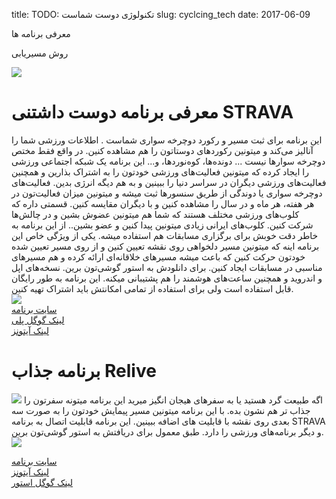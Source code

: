 title: TODO:  تکنولوژی دوست شماست
slug: cyclcing_tech
date: 2017-06-09

معرفی برنامه ها

روش مسیریابی


![]({filename}/images/strava.png)
# معرفی برنامه دوست داشتنی STRAVA
این برنامه برای ثبت مسیر و رکورد دوچرخه سواری شماست . اطلاعات ورزشی شما را آنالیز می‌کند و میتونین رکوردهای دوستاتون را هم مشاهده کنین. در واقع فقط مختص دوچرخه سوارها نیست ... دونده‌ها، کوه‌نوردها، و...
این برنامه یک شبکه اجتماعی ورزشی را ایجاد کرده که میتونین فعالیت‌های ورزشی خودتون را به اشتراک بذارین و همچنین فعالیت‌های ورزشی دیگران در سراسر دنیا را ببینین و به هم دیگه انرژی بدین. فعالیت‌های دوچرخه سواری یا دوندگی از طریق سنسورها ثبت میشه و میتونین میزان فعالیت‌تون در هر هفته، هر ماه و در سال را مشاهده کنین و با دیگران مقایسه کنین.  قسمتی داره که کلوب‌های ورزشی مختلف هستند که شما هم میتونین عضوش بشین و در چالش‌ها شرکت کنین. کلوب‌های ایرانی زیادی میتونین پیدا کنین و عضو بشین..
از این برنامه به خاطر دقت خوبش برای برگزاری مسابقات هم استفاده میشه.
یکی از ویژگی خاص این برنامه اینه که میتونین مسیر دلخواهی روی نقشه تعیین کنین و از روی مسیر تعیین شده خودتون حرکت کنین که باعث میشه  مسیرهای خلاقانه‌ای ارائه کرده و هم مسیر‌های مناسبی در مسابقات ایجاد کنین.
برای دانلودش به استور گوشی‌تون برین. نسخه‌های اپل و اندروید و همچنین ساعت‌های هوشمند را هم پشتیبانی میکنه.
این برنامه به طور رایگان قابل استفاده است ولی برای استفاده از تمامی امکانتش باید اشتراک تهیه کنین.  
![]({filename}/images/strava_2.jpg)  
[سایت برنامه](https://www.strava.com/)  
[لینک گوگل پلی](https://play.google.com/store/apps/details?id=com.strava)  
[لینک آیتونز](https://itunes.apple.com/app/strava-cycling/id426826309?mt=8)  



# برنامه جذاب Relive
![]({filename}/images/relive.png)
 اگه طبیعت گرد هستید یا به سفرهای هیجان انگیز میرید این برنامه میتونه سفرتون را جذاب تر هم نشون بده. با این برنامه میتونین مسیر پیمایش خودتون را به صورت سه بعدی روی نقشه با قابلیت های اضافه ببینین.
 این برنامه قابلیت اتصال به برنامه  STRAVA و دیگر برنامه‌های ورزشی را دارد.
 طبق معمول برای دریافتش به استور گوشی‌تون برین. 
 ![]({filename}/images/relive_1.jpg)
 
 [سایت برنامه](https://www.relive.cc)  
 [لینک آیتونز](https://itunes.apple.com/us/app/relive-run-ride-hike-more/id1201703657?mt=8)  
 [لینک گوگل استور](https://play.google.com/store/apps/details?id=cc.relive.reliveapp&hl=en)  
 
